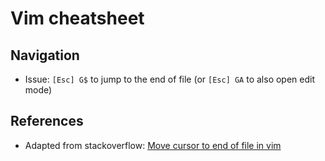 # Vim cheatsheet

## Navigation

- Issue: `[Esc] G$` to jump to the end of file (or `[Esc] GA` to also open edit mode)

## References

- Adapted from stackoverflow: [Move cursor to end of file in vim][1]


<!-- REFERENCES -->
[1]:http://stackoverflow.com/a/17012363
